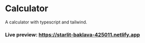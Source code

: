 # Calculator
A calculator with typescript and tailwind.

### Live preview: https://starlit-baklava-425011.netlify.app
